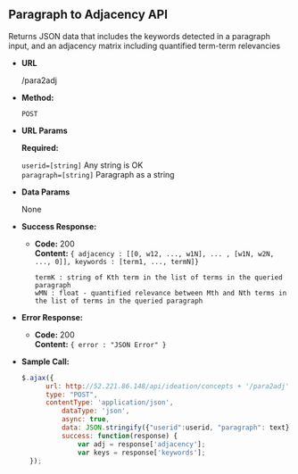 **Paragraph to Adjacency API**
----
  Returns JSON data that includes the keywords detected in a paragraph input, and an adjacency matrix including quantified term-term relevancies

* **URL**

  /para2adj

* **Method:**

  `POST` 
  
*  **URL Params**

   **Required:**
 
   `userid=[string]` Any string is OK <br />
   `paragraph=[string]`   Paragraph as a string

* **Data Params**

  None

* **Success Response:**

  * **Code:** 200 <br />
    **Content:** `{ adjacency : [[0, w12, ..., w1N], ... , [w1N, w2N, ..., 0]], keywords : [term1, ..., termN]}`
    
    `termK : string of Kth term in the list of terms in the queried paragraph`<br />
    `wMN : float - quantified relevance between Mth and Nth terms in the list of terms in the queried paragraph`
     
* **Error Response:**

  * **Code:** 200 <br />
    **Content:** `{ error : "JSON Error" }`

* **Sample Call:**

  ```javascript
  $.ajax({
	    url: http://52.221.86.148/api/ideation/concepts + '/para2adj',
	    type: "POST",
	    contentType: 'application/json',
			dataType: 'json',
			async: true,
			data: JSON.stringify({"userid":userid, "paragraph": text}),
			success: function(response) {
				var adj = response['adjacency'];
				var keys = response['keywords'];
	});
  ```

